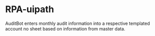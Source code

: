 # RPA-uipath
 AuditBot enters  monthly audit information  into a respective  templated account no sheet based on information from master data.
